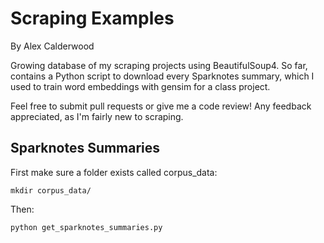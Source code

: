 # Scraping Examples
By Alex Calderwood

Growing database of my scraping projects using BeautifulSoup4. So far, contains a Python script to download every Sparknotes summary, which I used to train word embeddings with gensim for a class project.

Feel free to submit pull requests or give me a code review! Any feedback appreciated, as I'm fairly new to scraping.


## Sparknotes Summaries

First make sure a folder exists called corpus_data:

    mkdir corpus_data/
    
Then:

    python get_sparknotes_summaries.py
